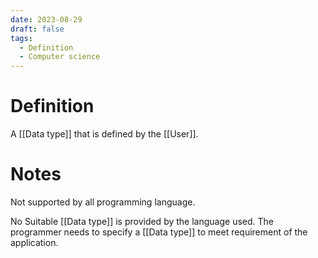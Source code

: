 ```yaml
---
date: 2023-08-29
draft: false
tags:
  - Definition
  - Computer science 
---
```


# Definition

A [[Data type]] that is defined by the [[User]].

# Notes

Not supported by all programming language.

No Suitable [[Data type]] is provided by the language used.
The programmer needs to specify a [[Data type]] to meet requirement of the application.